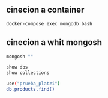 
## cinecion a container 
```sh
docker-compose exec mongodb bash
```
## cinecion a whit mongosh

```sh
mongosh ""
```

```sh
show dbs
show collections
```

```sh
use("prueba_platzi")
db.products.find()


